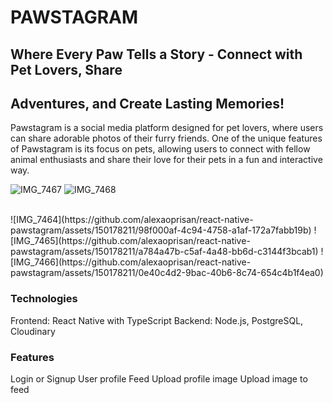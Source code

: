 # PAWSTAGRAM

## Where Every Paw Tells a Story - Connect with Pet Lovers, Share

## Adventures, and Create Lasting Memories!

Pawstagram is a social media platform designed for pet lovers, where users can share adorable photos of their furry friends. One of the unique features of Pawstagram is its focus on pets, allowing users to connect with fellow animal enthusiasts and share their love for their pets in a fun and interactive way.

![IMG_7467](https://github.com/alexaoprisan/react-native-pawstagram/assets/150178211/a2dfbc67-11e6-4fa3-9e31-71d64847585f)
![IMG_7468](https://github.com/alexaoprisan/react-native-pawstagram/assets/150178211/796000a1-f7c6-4839-bb97-ac99e38ebaef)

</br>
![IMG_7464](https://github.com/alexaoprisan/react-native-pawstagram/assets/150178211/98f000af-4c94-4758-a1af-172a7fabb19b)
![IMG_7465](https://github.com/alexaoprisan/react-native-pawstagram/assets/150178211/a784a47b-c5af-4a48-bb6d-c3144f3bcab1)
![IMG_7466](https://github.com/alexaoprisan/react-native-pawstagram/assets/150178211/0e40c4d2-9bac-40b6-8c74-654c4b1f4ea0)


### Technologies

Frontend: React Native with TypeScript
Backend: Node.js, PostgreSQL, Cloudinary

### Features

Login or Signup
User profile
Feed
Upload profile image
Upload image to feed
